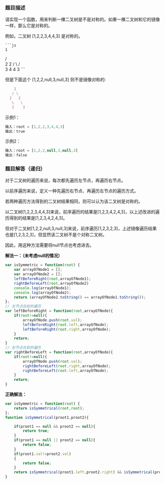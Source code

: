 ### 题目描述

请实现一个函数，用来判断一棵二叉树是不是对称的。如果一棵二叉树和它的镜像一样，那么它是对称的。

例如，二叉树 [1,2,2,3,4,4,3] 是对称的。

    ```js
    1
   / \
  2   2
 / \ / \
3  4 4  3
    ```

但是下面这个 [1,2,2,null,3,null,3] 则不是镜像对称的:

```js
    1
   / \
  2   2
   \   \
   3    3
```

示例1：

```js
输入：root = [1,2,2,3,4,4,3]
输出：true
```

示例2：

```js
输入：root = [1,2,2,null,3,null,3]
输出：false
```

### 题目解答（递归）

对于二叉树的遍历来说，每次都先遍历左节点，再遍历右节点。

以前序遍历来说，定义一种先遍历右节点、再遍历左节点的遍历方式。

若两种遍历方法得到的二叉树结果相同，则可以认为该二叉树是对称的。

以二叉树[1,2,2,3,4,4,3]来说，前序遍历的结果是[1,2,3,4,2,4,3]，以上述改进的遍历得到的结果是[1,2,3,4,2,4,3]。

但对于二叉树[1,2,2,null,3,null,3]来说，前序遍历[1,2,3,2,3]，上述镜像遍历结果也是[1,2,3,2,3]，但显然该二叉树不是个对称二叉树。

因此，用这种方法需要将null节点也考虑进去。

**解法一：（未考虑null的情况）**

```js
var isSymmetric = function(root) {
    var arrayOfNode1 = [];
    var arrayOfNode2 = [];
    leftBeforeRight(root,arrayOfNode1);
    rightBeforeLeft(root,arrayOfNode2)
    console.log(arrayOfNode1);
    console.log(arrayOfNode2);
    return (arrayOfNode2.toString() == arrayOfNode1.toString());
};
// 左节点在前的遍历
var leftBeforeRight = function(root,arrayOfNode){
    if(root!=null){
        arrayOfNode.push(root.val);
        leftBeforeRight(root.left,arrayOfNode);
        leftBeforeRight(root.right,arrayOfNode);
    }
    return;
}
// 右节点在前的遍历
var rightBeforeLeft = function(root,arrayOfNode){
    if(root!=null){
        arrayOfNode.push(root.val);
        rightBeforeLeft(root.right,arrayOfNode);
        rightBeforeLeft(root.left,arrayOfNode);
    }
    return;
}
```

**正确解法：**

```js
var isSymmetric = function(root) {
    return isSymmetrical(root,root);
};
function isSymmetrical(proot1,proot2){

    if(proot1 == null && proot2 == null){
        return true;
    }
    if(proot1 == null || proot2 == null){
        return false;
    }
    if(proot1.val!=proot2.val)
    {
        return false;
    }
    return isSymmetrical(proot1.left,proot2.right) && isSymmetrical(proot1.right,proot2.left) ;
}
```

